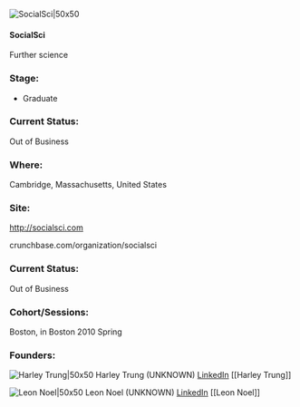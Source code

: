 

![SocialSci|50x50](https://apimg.techstars.com/connect/images/image_files/5359/5a9b/cb58/5a41/8e00/0004/original/Socialsci.jpg)

#### SocialSci
Further science

### Stage: 
 - Graduate 

### Current Status: 
Out of Business

### Where:
Cambridge, Massachusetts, United States

### Site:
http://socialsci.com



crunchbase.com/organization/socialsci

### Current Status: 
Out of Business

### Cohort/Sessions: 
Boston, in Boston 2010 Spring

### Founders: 

![Harley Trung|50x50](https://s3.amazonaws.com/photos.angel.co/users/150278-medium_jpg?1342479142) Harley Trung (UNKNOWN) [LinkedIn](https://linkedin.com/in/harleyt) [[Harley Trung]]

![Leon Noel|50x50](https://s3.amazonaws.com/photos.angel.co/users/9456-medium_jpg?1298594827) Leon Noel (UNKNOWN) [LinkedIn](https://linkedin.com/in/leonnoel) [[Leon Noel]]


